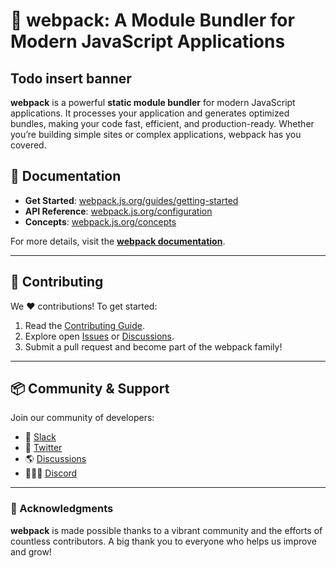 # 🌟 webpack: A Module Bundler for Modern JavaScript Applications

## Todo insert banner

**webpack** is a powerful **static module bundler** for modern JavaScript applications. It processes your application and generates optimized bundles, making your code fast, efficient, and production-ready. Whether you’re building simple sites or complex applications, webpack has you covered.


## 📖 Documentation
- **Get Started**: [webpack.js.org/guides/getting-started](https://webpack.js.org/guides/getting-started)
- **API Reference**: [webpack.js.org/configuration](https://webpack.js.org/configuration)
- **Concepts**: [webpack.js.org/concepts](https://webpack.js.org/concepts)

For more details, visit the **[webpack documentation](https://webpack.js.org)**.

---

## 🤝 Contributing
We ❤️ contributions! To get started:
1. Read the [Contributing Guide](https://github.com/webpack/webpack/blob/main/CONTRIBUTING.md).
2. Explore open [Issues](https://github.com/webpack/webpack/issues) or [Discussions](https://github.com/webpack/webpack/discussions).
3. Submit a pull request and become part of the webpack family!

---

## 📦 Community & Support
Join our community of developers:
- 💬 [Slack](https://webpack.js.org/chat)
- 📢 [Twitter](https://twitter.com/webpack)
- 🌎 [Discussions](https://github.com/webpack/webpack/discussions)
- 👨🏽‍💻 [Discord](https://discord.gg/5sxFZPdx2k)
---

### 🙌 Acknowledgments
**webpack** is made possible thanks to a vibrant community and the efforts of countless contributors. A big thank you to everyone who helps us improve and grow!